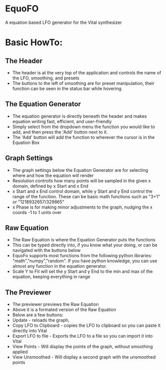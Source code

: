 # EquoFO
A equation based LFO generator for the Vital synthesizer

# Basic HowTo:
## The Header
- The header is at the very top of the application and controls the name of the LFO, smoothing, and presets
- The buttons to the left of smoothing are for preset manipulation, their function can be seen in the status bar while hovering

## The Equation Generator
- The equation generator is directly beneath the header and makes equation writing fast, efficient, and user-friendly
- Simply select from the dropdown menu the function you would like to add, and then press the 'Add' button next to it.
- The 'Add' button will add the function to wherever the cursor is in the Equation Box

## Graph Settings
- The graph settings below the Equation Generator are for selecting where and how the equation will render
- Resolution controlls how many points will be sampled in the given x domain, defined by x Start and x End
- x Start and x End control domain, while y Start and y End control the range of the function. These can be basic math functions such as "3+1" or "1218932657/329865"
- x Phase is for making minor adjustments to the graph, nudging the x coords -1 to 1 units over

## Raw Equation
- The Raw Equation is where the Equation Generator puts the functions
- This can be typed directly into, if you know what your doing, or can be navigated with the buttons below
- EquoFo supports most functions from the following python libraries: "math","numpy","random". If you have python knowledge, you can use almost any function in the equation generator.
- Scale Y to Fit will set the y Start and y End to the min and max of the equation, keeping everything in range

## The Previewer
- The previewer previews the Raw Equation
- Above it is a formated version of the Raw Equation
- Below are a few buttons: 
- Update - reloads the graph, 
- Copy LFO to Clipboard - copies the LFO to clipboard so you can paste it directly into Vital
- Export LFO to file - Exports the LFO to a file so you can import it into Vital
- View Points - Will display the points of the graph, without smoothing applied
- View Unsmoothed - Will display a second graph with the unsmoothed points
